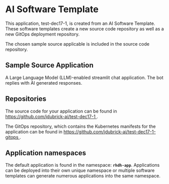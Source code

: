 # AI Software Template

This application, test-dec17-1, is created from an AI Software Template. These software templates create a new source code repository as well as a new GitOps deployment repository.

The chosen sample source applicable is included in the source code repository.

## Sample Source Application

A Large Language Model (LLM)-enabled streamlit chat application. The bot replies with AI generated responses.

## Repositories

The source code for your application can be found in [https://github.com/jdubrick-ai/test-dec17-1 ](https://github.com/jdubrick-ai/test-dec17-1 ).
 
The GitOps repository, which contains the Kubernetes manifests for the application can be found in 
[https://github.com/jdubrick-ai/test-dec17-1-gitops ](https://github.com/jdubrick-ai/test-dec17-1-gitops ). 

## Application namespaces 

The default application is found in the namespace: **`rhdh-app`**. Applications can be deployed into their own unique namespace or multiple software templates can generate numerous applications into the same namespace.